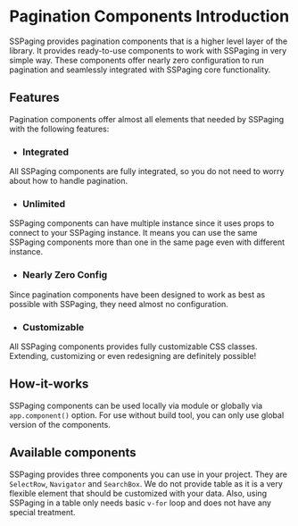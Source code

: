 # Pagination Components Introduction

SSPaging provides pagination components that is a higher level layer of the library. It provides ready-to-use components to work with SSPaging in very simple way. These components offer nearly zero configuration to run pagination and seamlessly integrated with SSPaging core functionality.

## Features
Pagination components offer almost all elements that needed by SSPaging with the following features:
- ### Integrated
All SSPaging components are fully integrated, so you do not need to worry about how to handle pagination. 
- ### Unlimited
SSPaging components can have multiple instance since it uses props to connect to your SSPaging instance. It means you can use the same SSPaging components more than one in the same page even with different instance.
- ### Nearly Zero Config
Since pagination components have been designed to work as best as possible with SSPaging, they need almost no configuration.
- ### Customizable
All SSPaging components provides fully customizable CSS classes. Extending, customizing or even redesigning are definitely possible!

## How-it-works
SSPaging components can be used locally via module or globally via `app.component()` option. For use without build tool, you can only use global version of the components.

## Available components
SSPaging provides three components you can use in your project. They are `SelectRow`, `Navigator` and `SearchBox`. We do not provide table as it is a very flexible element that should be customized with your data. Also, using SSPaging in a table only needs basic `v-for` loop and does not have any special treatment.